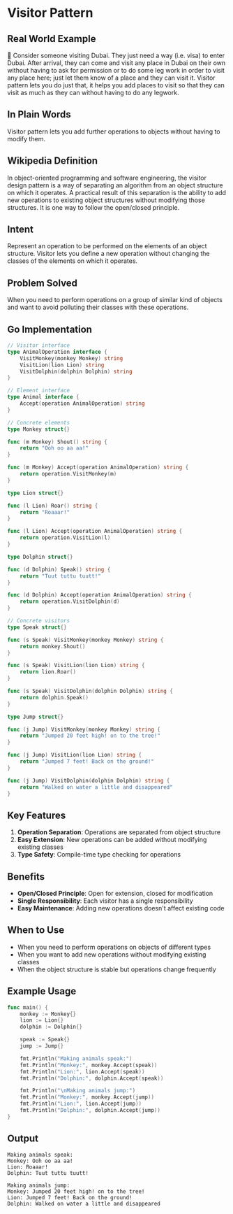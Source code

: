 # Visitor Pattern

## Real World Example
🏃 Consider someone visiting Dubai. They just need a way (i.e. visa) to enter Dubai. After arrival, they can come and visit any place in Dubai on their own without having to ask for permission or to do some leg work in order to visit any place here; just let them know of a place and they can visit it. Visitor pattern lets you do just that, it helps you add places to visit so that they can visit as much as they can without having to do any legwork.

## In Plain Words
Visitor pattern lets you add further operations to objects without having to modify them.

## Wikipedia Definition
In object-oriented programming and software engineering, the visitor design pattern is a way of separating an algorithm from an object structure on which it operates. A practical result of this separation is the ability to add new operations to existing object structures without modifying those structures. It is one way to follow the open/closed principle.

## Intent
Represent an operation to be performed on the elements of an object structure. Visitor lets you define a new operation without changing the classes of the elements on which it operates.

## Problem Solved
When you need to perform operations on a group of similar kind of objects and want to avoid polluting their classes with these operations.

## Go Implementation

```go
// Visitor interface
type AnimalOperation interface {
    VisitMonkey(monkey Monkey) string
    VisitLion(lion Lion) string  
    VisitDolphin(dolphin Dolphin) string
}

// Element interface  
type Animal interface {
    Accept(operation AnimalOperation) string
}

// Concrete elements
type Monkey struct{}

func (m Monkey) Shout() string {
    return "Ooh oo aa aa!"
}

func (m Monkey) Accept(operation AnimalOperation) string {
    return operation.VisitMonkey(m)
}

type Lion struct{}

func (l Lion) Roar() string {
    return "Roaaar!"
}

func (l Lion) Accept(operation AnimalOperation) string {
    return operation.VisitLion(l)
}

type Dolphin struct{}

func (d Dolphin) Speak() string {
    return "Tuut tuttu tuutt!"
}

func (d Dolphin) Accept(operation AnimalOperation) string {
    return operation.VisitDolphin(d)
}

// Concrete visitors
type Speak struct{}

func (s Speak) VisitMonkey(monkey Monkey) string {
    return monkey.Shout()
}

func (s Speak) VisitLion(lion Lion) string {
    return lion.Roar()
}

func (s Speak) VisitDolphin(dolphin Dolphin) string {
    return dolphin.Speak()
}

type Jump struct{}

func (j Jump) VisitMonkey(monkey Monkey) string {
    return "Jumped 20 feet high! on to the tree!"
}

func (j Jump) VisitLion(lion Lion) string {
    return "Jumped 7 feet! Back on the ground!"
}

func (j Jump) VisitDolphin(dolphin Dolphin) string {
    return "Walked on water a little and disappeared"
}
```

## Key Features

1. **Operation Separation**: Operations are separated from object structure
2. **Easy Extension**: New operations can be added without modifying existing classes
3. **Type Safety**: Compile-time type checking for operations

## Benefits

- **Open/Closed Principle**: Open for extension, closed for modification
- **Single Responsibility**: Each visitor has a single responsibility
- **Easy Maintenance**: Adding new operations doesn't affect existing code

## When to Use

- When you need to perform operations on objects of different types
- When you want to add new operations without modifying existing classes
- When the object structure is stable but operations change frequently

## Example Usage

```go
func main() {
    monkey := Monkey{}
    lion := Lion{}
    dolphin := Dolphin{}

    speak := Speak{}
    jump := Jump{}

    fmt.Println("Making animals speak:")
    fmt.Println("Monkey:", monkey.Accept(speak))
    fmt.Println("Lion:", lion.Accept(speak))
    fmt.Println("Dolphin:", dolphin.Accept(speak))

    fmt.Println("\nMaking animals jump:")
    fmt.Println("Monkey:", monkey.Accept(jump))
    fmt.Println("Lion:", lion.Accept(jump))
    fmt.Println("Dolphin:", dolphin.Accept(jump))
}
```

## Output
```
Making animals speak:
Monkey: Ooh oo aa aa!
Lion: Roaaar!
Dolphin: Tuut tuttu tuutt!

Making animals jump:
Monkey: Jumped 20 feet high! on to the tree!
Lion: Jumped 7 feet! Back on the ground!
Dolphin: Walked on water a little and disappeared
```
